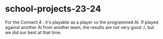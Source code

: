 # school-projects-23-24

For the Connect 4 : it's playable as a player vs the programmed AI. If played against another AI from another team, the results are not very good :/, but we did our best at that time.
